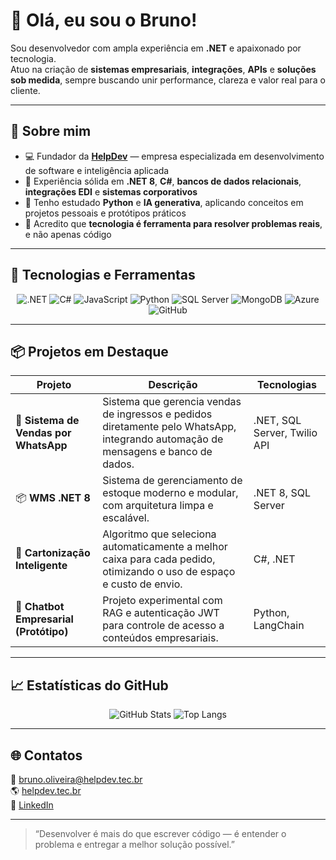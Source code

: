 # 👋 Olá, eu sou o Bruno!

Sou desenvolvedor com ampla experiência em **.NET** e apaixonado por tecnologia.  
Atuo na criação de **sistemas empresariais**, **integrações**, **APIs** e **soluções sob medida**, sempre buscando unir performance, clareza e valor real para o cliente.

---

## 🚀 Sobre mim
- 💻 Fundador da [**HelpDev**](https://helpdev.tec.br) — empresa especializada em desenvolvimento de software e inteligência aplicada  
- 🧩 Experiência sólida em **.NET 8**, **C#**, **bancos de dados relacionais**, **integrações EDI** e **sistemas corporativos**  
- 🤖 Tenho estudado **Python** e **IA generativa**, aplicando conceitos em projetos pessoais e protótipos práticos  
- 🧠 Acredito que **tecnologia é ferramenta para resolver problemas reais**, e não apenas código  

---

## 🧰 Tecnologias e Ferramentas
<div align="center">

![.NET](https://img.shields.io/badge/.NET-512BD4?style=for-the-badge&logo=dotnet&logoColor=white)
![C#](https://img.shields.io/badge/C%23-239120?style=for-the-badge&logo=csharp&logoColor=white)
![JavaScript](https://img.shields.io/badge/JavaScript-F7DF1E?style=for-the-badge&logo=javascript&logoColor=black)
![Python](https://img.shields.io/badge/Python-3776AB?style=for-the-badge&logo=python&logoColor=white)
![SQL Server](https://img.shields.io/badge/SQL%20Server-CC2927?style=for-the-badge&logo=microsoftsqlserver&logoColor=white)
![MongoDB](https://img.shields.io/badge/MongoDB-4EA94B?style=for-the-badge&logo=mongodb&logoColor=white)
![Azure](https://img.shields.io/badge/Azure-0078D4?style=for-the-badge&logo=microsoftazure&logoColor=white)
![GitHub](https://img.shields.io/badge/GitHub-181717?style=for-the-badge&logo=github)

</div>

---

## 📦 Projetos em Destaque

| Projeto | Descrição | Tecnologias |
|----------|------------|--------------|
| 🎫 **Sistema de Vendas por WhatsApp** | Sistema que gerencia vendas de ingressos e pedidos diretamente pelo WhatsApp, integrando automação de mensagens e banco de dados. | .NET, SQL Server, Twilio API |
| 📦 **WMS .NET 8** | Sistema de gerenciamento de estoque moderno e modular, com arquitetura limpa e escalável. | .NET 8, SQL Server |
| 🧮 **Cartonização Inteligente** | Algoritmo que seleciona automaticamente a melhor caixa para cada pedido, otimizando o uso de espaço e custo de envio. | C#, .NET |
| 🤖 **Chatbot Empresarial (Protótipo)** | Projeto experimental com RAG e autenticação JWT para controle de acesso a conteúdos empresariais. | Python, LangChain |

---

## 📈 Estatísticas do GitHub
<div align="center">

![GitHub Stats](https://github-readme-stats.vercel.app/api?username=bruno-oliveira-dev&show_icons=true&theme=github_dark&hide_border=true)
![Top Langs](https://github-readme-stats.vercel.app/api/top-langs/?username=bruno-oliveira-dev&layout=compact&theme=github_dark&hide_border=true)

</div>

---

## 🌐 Contatos
📧 [bruno.oliveira@helpdev.tec.br](mailto:bruno.oliveira@helpdev.tec.br)  
🌎 [helpdev.tec.br](https://helpdev.tec.br)  
💼 [LinkedIn](https://www.linkedin.com/in/bruno-oliveira-helpdev/)

---

> “Desenvolver é mais do que escrever código — é entender o problema e entregar a melhor solução possível.”
